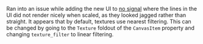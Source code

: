 Ran into an issue while adding the new UI to [no signal](../notes/no-signal.md) where the lines in the UI did not render nicely when scaled, as they looked jagged rather than straight. It appears that by default, textures use nearest filtering. This can be changed by going to the `Texture` foldout of the `CanvasItem` property and changing `texture_filter` to linear filtering.
